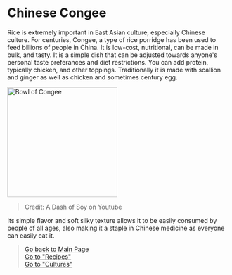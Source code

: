 # Chinese Congee
Rice is extremely important in East Asian culture, especially Chinese culture. For centuries, Congee, a type of rice porridge has been used to feed billions of people in China. It is low-cost, nutritional, can be made in bulk, and tasty. It is a simple dish that can be adjusted towards anyone's personal taste preferances and diet restrictions. You can add protein, typically chicken, and other toppings. Traditionally it is made with scallion and ginger as well as chicken and sometimes century egg. 

<img src="https://i0.wp.com/adashofsoy.com/wp-content/uploads/2020/12/thumb_DSC02426_1024-3.jpg?w=1086&ssl=1" alt="Bowl of Congee" width=250px>

> Credit: A Dash of Soy on Youtube

Its simple flavor and soft silky texture allows it to be easily consumed by people of all ages, also making it a staple in Chinese medicine as everyone can easily eat it. 
> [Go back to Main Page](../rice.md)  
> [Go to "Recipes"](../Recipes/Recipe_Selection.md)  
> [Go to "Cultures"](../Cultures/Culture_Selection.md)
